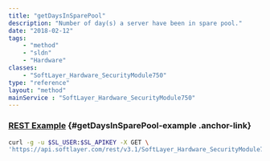 ```yaml
---
title: "getDaysInSparePool"
description: "Number of day(s) a server have been in spare pool."
date: "2018-02-12"
tags:
    - "method"
    - "sldn"
    - "Hardware"
classes:
    - "SoftLayer_Hardware_SecurityModule750"
type: "reference"
layout: "method"
mainService : "SoftLayer_Hardware_SecurityModule750"
---
```


### [REST Example](#getDaysInSparePool-example) <a href="/article/rest/"><i class="fas fa-question"></i></a> {#getDaysInSparePool-example .anchor-link} 
```bash
curl -g -u $SL_USER:$SL_APIKEY -X GET \
'https://api.softlayer.com/rest/v3.1/SoftLayer_Hardware_SecurityModule750/{SoftLayer_Hardware_SecurityModule750ID}/getDaysInSparePool'
```
